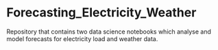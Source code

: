 # Forecasting_Electricity_Weather
Repository that contains two data science notebooks which analyse and model forecasts for electricity load and weather data.
